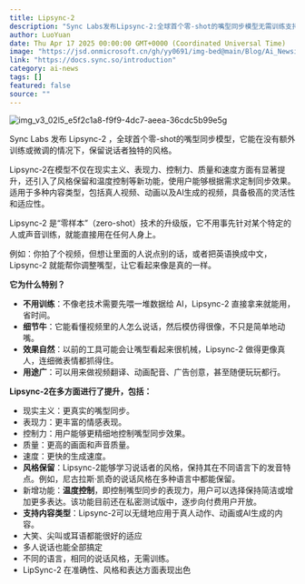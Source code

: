 ```yaml
---
title: Lipsync-2
description: "Sync Labs发布Lipsync-2:全球首个零-shot的嘴型同步模型无需训练支持嘴型同步控制"
author: LuoYuan
date: Thu Apr 17 2025 00:00:00 GMT+0000 (Coordinated Universal Time)
image: "https://jsd.onmicrosoft.cn/gh/yy0691/img-bed@main/Blog/Ai_Newsimg_v3_02l5_e5f2c1a8-f9f9-4dc7-aeea-36cdc5b99e5g.jpg"
link: "https://docs.sync.so/introduction"
category: ai-news
tags: []
featured: false
source: ""
---
```



![img_v3_02l5_e5f2c1a8-f9f9-4dc7-aeea-36cdc5b99e5g](https://jsd.onmicrosoft.cn/gh/yy0691/img-bed@main/Blog/Ai_Newsimg_v3_02l5_e5f2c1a8-f9f9-4dc7-aeea-36cdc5b99e5g.jpg)

Sync Labs 发布 Lipsync-2 ，全球首个零-shot的嘴型同步模型，它能在没有额外训练或微调的情况下，保留说话者独特的风格。

Lipsync-2在模型不仅在现实主义、表现力、控制力、质量和速度方面有显著提升，还引入了风格保留和温度控制等新功能，使用户能够根据需求定制同步效果。适用于多种内容类型，包括真人视频、动画以及AI生成的视频，具备极高的灵活性和适应性。

Lipsync-2 是“零样本”（zero-shot）技术的升级版，它不用事先针对某个特定的人或声音训练，就能直接用在任何人身上。

例如：你拍了个视频，但想让里面的人说点别的话，或者把英语换成中文，Lipsync-2 就能帮你调整嘴型，让它看起来像是真的一样。

**它为什么特别？**

- **不用训练**：不像老技术需要先喂一堆数据给 AI，Lipsync-2 直接拿来就能用，省时间。
- **细节牛**：它能看懂视频里的人怎么说话，然后模仿得很像，不只是简单地动嘴。
- **效果自然**：以前的工具可能会让嘴型看起来很机械，Lipsync-2 做得更像真人，连细微表情都抓得住。
- **用途广**：可以用来做视频翻译、动画配音、广告创意，甚至随便玩玩都行。

**Lipsync-2在多方面进行了提升，包括：**

- 现实主义：更真实的嘴型同步。
- 表现力：更丰富的情感表现。
- 控制力：用户能够更精细地控制嘴型同步效果。
- 质量：更高的画面和声音质量。
- 速度：更快的生成速度。
- **风格保留**：Lipsync-2能够学习说话者的风格，保持其在不同语言下的发音特点。例如，尼古拉斯·凯奇的说话风格在多种语言中都能保留。
- 新增功能：**温度控制**，即控制嘴型同步的表现力，用户可以选择保持简洁或增加更多表达。该功能目前还在私密测试版中，逐步向付费用户开放。
- **支持内容类型**：Lipsync-2可以无缝地应用于真人动作、动画或AI生成的内容。
- 大笑、尖叫或耳语都能很好的适应
- 多人说话也能全部搞定
- 不同的语言，相同的说话风格，无需训练。
- LipSync-2 在准确性、风格和表达方面表现出色